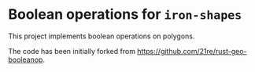 # Boolean operations for `iron-shapes`

This project implements boolean operations on polygons.

The code has been initially forked from https://github.com/21re/rust-geo-booleanop.
